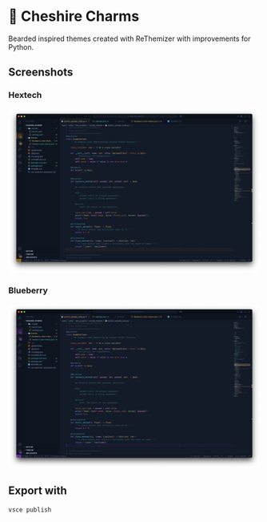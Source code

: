 # 🎨 Cheshire Charms

Bearded inspired themes created with ReThemizer with improvements for Python.

## Screenshots

### Hextech

![Hextech](media/hextech.png)

### Blueberry

![Blueberry](media/blueberry.png)


## Export with
```bash
vsce publish
```
